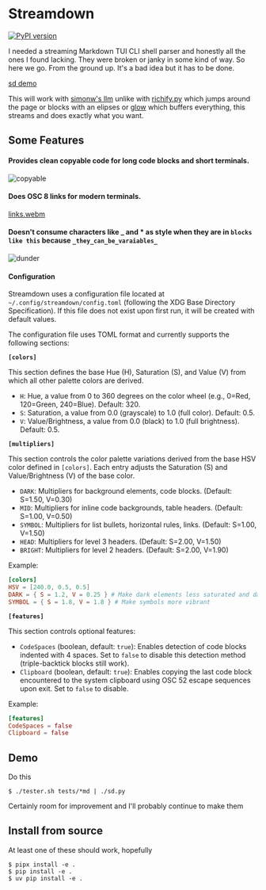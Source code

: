 # Streamdown

[![PyPI version](https://badge.fury.io/py/streamdown.svg)](https://badge.fury.io/py/streamdown)

I needed a streaming Markdown TUI CLI shell parser and honestly all the ones I found lacking. They were broken or janky in some kind of way. So here we go. From the ground up. It's a bad idea but it has to be done.

[sd demo](https://github.com/user-attachments/assets/48dba6fa-2282-4be9-8087-a2ad8e7c7d12)


This will work with [simonw's llm](https://github.com/simonw/llm) unlike with [richify.py](https://github.com/gianlucatruda/richify) which jumps around the page or blocks with an elipses or [glow](https://github.com/charmbracelet/glow) which buffers everything, this streams and does exactly what you want.

## Some Features

#### Provides clean copyable code for long code blocks and short terminals. 
![copyable](https://github.com/user-attachments/assets/7462c278-904c-4dbc-b09d-72254e7e639d)

#### Does OSC 8 links for modern terminals.

[links.webm](https://github.com/user-attachments/assets/a5f71791-7c58-4183-ad3b-309f470c08a3)


#### Doesn't consume characters like _ and * as style when they are in `blocks like this` because `_they_can_be_varaiables_`
![dunder](https://github.com/user-attachments/assets/eb9ab001-3bc7-4e4b-978f-bc00f29c2a41)

#### Configuration
Streamdown uses a configuration file located at `~/.config/streamdown/config.toml` (following the XDG Base Directory Specification). If this file does not exist upon first run, it will be created with default values.

The configuration file uses TOML format and currently supports the following sections:

**`[colors]`**

This section defines the base Hue (H), Saturation (S), and Value (V) from which all other palette colors are derived.

*   `H`: Hue, a value from 0 to 360 degrees on the color wheel (e.g., 0=Red, 120=Green, 240=Blue). Default: 320.
*   `S`: Saturation, a value from 0.0 (grayscale) to 1.0 (full color). Default: 0.5.
*   `V`: Value/Brightness, a value from 0.0 (black) to 1.0 (full brightness). Default: 0.5.

**`[multipliers]`**

This section controls the color palette variations derived from the base HSV color defined in `[colors]`. Each entry adjusts the Saturation (S) and Value/Brightness (V) of the base color.

*   `DARK`: Multipliers for background elements, code blocks. (Default: S=1.50, V=0.30)
*   `MID`: Multipliers for inline code backgrounds, table headers. (Default: S=1.00, V=0.50)
*   `SYMBOL`: Multipliers for list bullets, horizontal rules, links. (Default: S=1.00, V=1.50)
*   `HEAD`: Multipliers for level 3 headers. (Default: S=2.00, V=1.50)
*   `BRIGHT`: Multipliers for level 2 headers. (Default: S=2.00, V=1.90)

Example:
```toml
[colors]
HSV = [240.0, 0.5, 0.5]
DARK = { S = 1.2, V = 0.25 } # Make dark elements less saturated and darker
SYMBOL = { S = 1.8, V = 1.8 } # Make symbols more vibrant
```

**`[features]`**

This section controls optional features:

*   `CodeSpaces` (boolean, default: `true`): Enables detection of code blocks indented with 4 spaces. Set to `false` to disable this detection method (triple-backtick blocks still work).
*   `Clipboard` (boolean, default: `true`): Enables copying the last code block encountered to the system clipboard using OSC 52 escape sequences upon exit. Set to `false` to disable.

Example:
```toml
[features]
CodeSpaces = false
Clipboard = false
```

## Demo
Do this

    $ ./tester.sh tests/*md | ./sd.py

Certainly room for improvement and I'll probably continue to make them

## Install from source
At least one of these should work, hopefully

    $ pipx install -e .
    $ pip install -e .
    $ uv pip install -e . 
